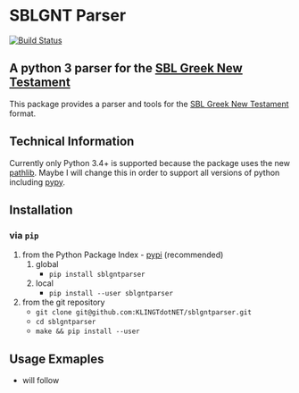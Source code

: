# SBLGNT Parser

[![Build Status](https://travis-ci.org/KLINGTdotNET/sblgntparser.svg?branch=master)](https://travis-ci.org/KLINGTdotNET/sblgntparser)

## A python 3 parser for the [SBL Greek New Testament](https://github.com/morphgnt/sblgnt)

This package provides a parser and tools for the [SBL Greek New Testament](https://github.com/morphgnt/sblgnt) format.

## Technical Information

Currently only Python 3.4+ is supported because the package uses the new [pathlib](https://docs.python.org/3/library/pathlib.html). Maybe I will change this in order to support all versions of python including [pypy](http://pypy.org/).

## Installation

### via `pip`

1. from the Python Package Index - [pypi](https://pypi.python.org/pypi) (recommended)
    1. global
        - `pip install sblgntparser`
    2. local
        - `pip install --user sblgntparser`
2. from the git repository
    - `git clone git@github.com:KLINGTdotNET/sblgntparser.git`
    - `cd sblgntparser`
    - `make && pip install --user`

## Usage Exmaples

- will follow